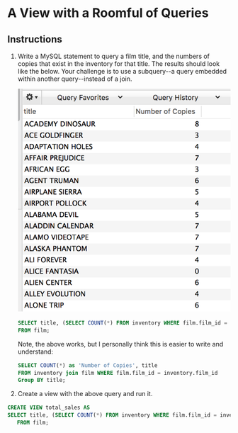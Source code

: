 # A View with a Roomful of Queries

## Instructions

1. Write a MySQL statement to query a film title, and the numbers of copies that exist in the inventory for that title. The results should look like the below. Your challenge is to use a subquery--a query embedded within another query--instead of a join.

   ![Subquery](Subquery.png)
  
   ```sql
   SELECT title, (SELECT COUNT(*) FROM inventory WHERE film.film_id = inventory.film_id ) AS 'Number of Copies'
   FROM film;
   ```
    Note, the above works, but I personally think this is easier to write and understand:
   ```sql
   SELECT COUNT(*) as 'Number of Copies', title 
   FROM inventory join film WHERE film.film_id = inventory.film_id
   Group BY title;
   ```
  
2. Create a view with the above query and run it. 
```sql
CREATE VIEW total_sales AS
SELECT title, (SELECT COUNT(*) FROM inventory WHERE film.film_id = inventory.film_id ) AS 'Number of Copies'
   FROM film;
```

